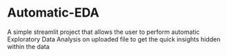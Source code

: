 # Automatic-EDA
A simple streamlit project that allows the user to perform automatic Exploratory Data Analysis on uploaded file to get the quick insights hidden within the data
